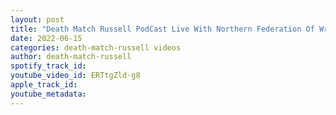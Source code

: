 ```yaml
---
layout: post
title: "Death Match Russell PodCast Live With Northern Federation Of Wrestling Owner Cody Jenne"
date: 2022-06-15
categories: death-match-russell videos
author: death-match-russell
spotify_track_id: 
youtube_video_id: ERTtgZld-g8
apple_track_id: 
youtube_metadata: 
---
```

